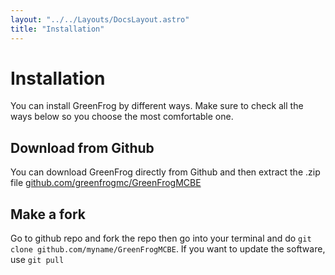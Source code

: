 ```yaml
---
layout: "../../Layouts/DocsLayout.astro"
title: "Installation"
---
```


# Installation

You can install GreenFrog by different ways. Make sure to check all the ways below so you choose the most comfortable one.

## Download from Github

You can download GreenFrog directly from Github and then extract the .zip file [github.com/greenfrogmc/GreenFrogMCBE](https://github.com/andriycraft/GreenFrogMCBE)

## Make a fork

Go to github repo and fork the repo then go into your terminal and do `git clone github.com/myname/GreenFrogMCBE`. If you want to update the software, use 
```git pull``` 